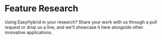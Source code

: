 # Feature Research

Using EasyHybrid in your research? Share your work with us through a pull request or drop us a line, and we'll showcase it here alongside other innovative applications.
